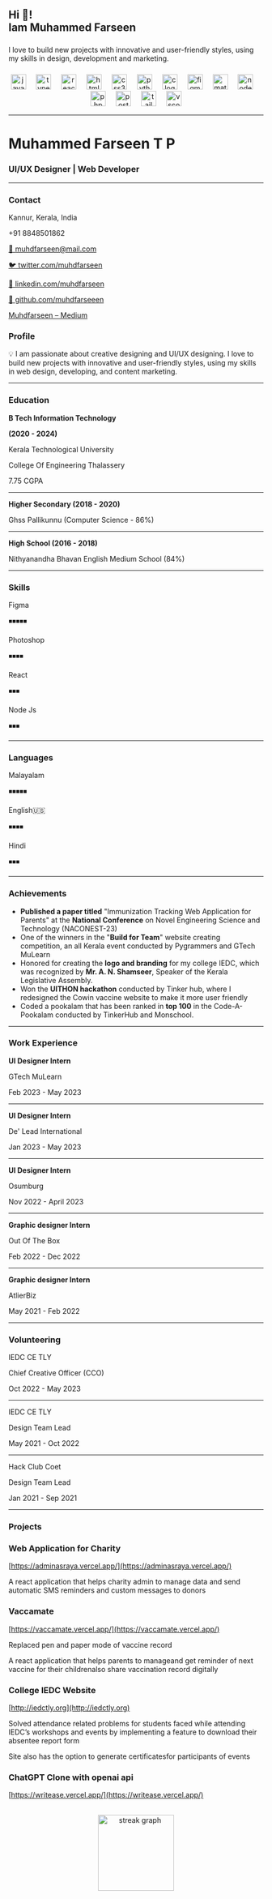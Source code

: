 <h2 align="left">Hi 👋! <br>Iam Muhammed Farseen</h2>

###

<p align="left">I love to build new projects with innovative and user-friendly styles, using my skills in design, development and  marketing.</p>

###

<div align="center">
  <img src="https://cdn.jsdelivr.net/gh/devicons/devicon/icons/javascript/javascript-original.svg" height="30" alt="javascript logo"  />
  <img width="12" />
  <img src="https://cdn.jsdelivr.net/gh/devicons/devicon/icons/typescript/typescript-original.svg" height="30" alt="typescript logo"  />
  <img width="12" />
  <img src="https://cdn.jsdelivr.net/gh/devicons/devicon/icons/react/react-original.svg" height="30" alt="react logo"  />
  <img width="12" />
  <img src="https://cdn.jsdelivr.net/gh/devicons/devicon/icons/html5/html5-original.svg" height="30" alt="html5 logo"  />
  <img width="12" />
  <img src="https://cdn.jsdelivr.net/gh/devicons/devicon/icons/css3/css3-original.svg" height="30" alt="css3 logo"  />
  <img width="12" />
  <img src="https://cdn.jsdelivr.net/gh/devicons/devicon/icons/python/python-original.svg" height="30" alt="python logo"  />
  <img width="12" />
  <img src="https://cdn.jsdelivr.net/gh/devicons/devicon/icons/c/c-original.svg" height="30" alt="c logo"  />
  <img width="12" />
  <img src="https://cdn.jsdelivr.net/gh/devicons/devicon/icons/figma/figma-original.svg" height="30" alt="figma logo"  />
  <img width="12" />
  <img src="https://cdn.jsdelivr.net/gh/devicons/devicon/icons/materialui/materialui-original.svg" height="30" alt="materialui logo"  />
  <img width="12" />
  <img src="https://cdn.jsdelivr.net/gh/devicons/devicon/icons/nodejs/nodejs-original.svg" height="30" alt="nodejs logo"  />
  <img width="12" />
  <img src="https://cdn.jsdelivr.net/gh/devicons/devicon/icons/php/php-original.svg" height="30" alt="php logo"  />
  <img width="12" />
  <img src="https://cdn.jsdelivr.net/gh/devicons/devicon/icons/postgresql/postgresql-original.svg" height="30" alt="postgresql logo"  />
  <img width="12" />
  <img src="https://cdn.jsdelivr.net/gh/devicons/devicon/icons/tailwindcss/tailwindcss-original-wordmark.svg" height="30" alt="tailwindcss logo"  />
  <img width="12" />
  <img src="https://cdn.jsdelivr.net/gh/devicons/devicon/icons/vscode/vscode-original.svg" height="30" alt="vscode logo"  />
</div>

---

# Muhammed Farseen T P

### UI/UX Designer | Web Developer

---

### Contact

Kannur, Kerala, India

+91 8848501862

[📧 muhdfarseen@mail.com](mailto:muhdfarseen@mail.com)

[🐦 twitter.com/muhdfarseen](https://twitter.com/Farseen31158406)

[🔗 linkedin.com/muhdfarseen](https://www.linkedin.com/in/muhdfarseen/)

[👾 github.com/muhdfarseeen](https://github.com/muhdfarseen)

[Muhdfarseen – Medium](https://medium.com/@muhdfarseen)

### Profile

<aside>
💡 I am passionate about creative designing and UI/UX designing. I love to build new projects with innovative and user-friendly styles, using my skills in web design, developing, and content marketing.

</aside>

---

### Education

**B Tech Information Technology**

**(2020 - 2024)**

Kerala Technological University

College Of Engineering Thalassery

7.75 CGPA

---

**Higher Secondary (2018 - 2020)**

Ghss Pallikunnu (Computer Science - 86%)

---

**High School (2016 - 2018)**

Nithyanandha Bhavan English Medium School (84%)

---

### Skills

Figma

◾◾◾◾◾

Photoshop

◾◾◾◾

React

◾◾◾

Node Js

◾◾◾

---

### Languages

Malayalam

◾◾◾◾◾

English🇺🇸

◾◾◾◾

Hindi

◾◾◾

---

### **Achievements**

- **Published a paper titled** "Immunization Tracking Web Application for Parents" at the **National Conference** on Novel Engineering Science and Technology (NACONEST-23)
- One of the winners in the "**Build for Team**" website creating competition, an all Kerala event conducted by Pygrammers and GTech MuLearn
- Honored for creating the **logo and branding** for my college IEDC, which was recognized by **Mr. A. N. Shamseer**, Speaker of the Kerala Legislative Assembly.
- Won the **UITHON hackathon** conducted by Tinker hub, where I redesigned the Cowin vaccine website to make it more user friendly
- Coded a pookalam that has been ranked in **top 100** in the Code-A-Pookalam conducted by TinkerHub and Monschool.

---

### Work Experience

**UI Designer Intern**

GTech MuLearn

Feb 2023 - May 2023

---

**UI Designer Intern**

De' Lead International

Jan 2023 - May 2023

---

**UI Designer Intern**

Osumburg

Nov 2022 - April 2023

---

**Graphic designer Intern**

Out Of The Box

Feb 2022 - Dec 2022

---

**Graphic designer Intern**

AtlierBiz

May 2021 - Feb 2022

---

### Volunteering

IEDC CE TLY

Chief Creative Officer (CCO)

Oct 2022 - May 2023

---

IEDC CE TLY

Design Team Lead

May 2021 - Oct 2022

---

Hack Club Coet

Design Team Lead

Jan 2021 - Sep 2021

---

### Projects

### **Web Application for Charity**

[https://adminasraya.vercel.app/](https://adminasraya.vercel.app/)

A react application that helps charity admin to manage data and send automatic SMS reminders and custom messages to donors

### **Vaccamate**

[https://vaccamate.vercel.app/](https://vaccamate.vercel.app/)

Replaced pen and paper mode of vaccine record

A react application that helps parents to manageand get reminder of next vaccine for their childrenalso share vaccination record digitally

### **College IEDC Website**

[http://iedctly.org](http://iedctly.org)

Solved attendance related problems for students faced while attending IEDC’s workshops and events by implementing a feature to download their absentee report form

Site also has the option to generate certificatesfor participants of events

### **ChatGPT Clone** with openai api

[https://writease.vercel.app/](https://writease.vercel.app/)



<br clear="both">


<div align="center">
  <img src="https://streak-stats.demolab.com?user=muhdfarseen&locale=en&mode=daily&theme=default&hide_border=false&border_radius=5&order=3" height="150" alt="streak graph"  />
</div>


